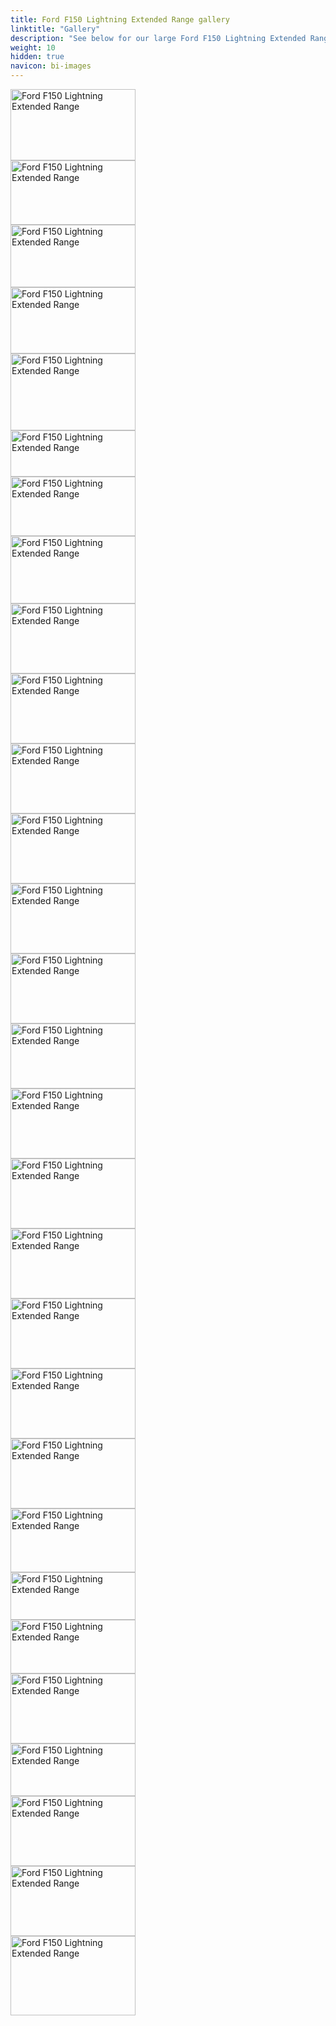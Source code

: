 ```yaml
---
title: Ford F150 Lightning Extended Range gallery
linktitle: "Gallery"
description: "See below for our large Ford F150 Lightning Extended Range image gallery. Click pictures for high-resolution versions."
weight: 10
hidden: true
navicon: bi-images
---
```

<!-- markdownlint-disable MD033 -->
<div class="pswp-gallery pswp-grid-container" id ="my-gallery">
<div class="pswp-grid-item">
<a href="https://media.evkx.net/multimedia/models/ford/f150_lightning/f150_lightning_extended_range/camping_1.jpg"
data-pswp-src="https://media.evkx.net/multimedia/models/ford/f150_lightning/f150_lightning_extended_range/camping_1.jpg"
data-pswp-width="3000"
data-pswp-height="1717" 
target="_blank">
<img src="https://media.evkx.net/multimedia/models/ford/f150_lightning/f150_lightning_extended_range/camping_1_xst.jpg" alt="Ford F150 Lightning Extended Range" width="200px" height="114px" />
</a>
</div>
<div class="pswp-grid-item">
<a href="https://media.evkx.net/multimedia/models/ford/f150_lightning/f150_lightning_extended_range/camping_2.jpg"
data-pswp-src="https://media.evkx.net/multimedia/models/ford/f150_lightning/f150_lightning_extended_range/camping_2.jpg"
data-pswp-width="3000"
data-pswp-height="1554" 
target="_blank">
<img src="https://media.evkx.net/multimedia/models/ford/f150_lightning/f150_lightning_extended_range/camping_2_xst.jpg" alt="Ford F150 Lightning Extended Range" width="200px" height="103px" />
</a>
</div>
<div class="pswp-grid-item">
<a href="https://media.evkx.net/multimedia/models/ford/f150_lightning/f150_lightning_extended_range/charging_1.jpg"
data-pswp-src="https://media.evkx.net/multimedia/models/ford/f150_lightning/f150_lightning_extended_range/charging_1.jpg"
data-pswp-width="3000"
data-pswp-height="1506" 
target="_blank">
<img src="https://media.evkx.net/multimedia/models/ford/f150_lightning/f150_lightning_extended_range/charging_1_xst.jpg" alt="Ford F150 Lightning Extended Range" width="200px" height="100px" />
</a>
</div>
<div class="pswp-grid-item">
<a href="https://media.evkx.net/multimedia/models/ford/f150_lightning/f150_lightning_extended_range/exterior_1.jpg"
data-pswp-src="https://media.evkx.net/multimedia/models/ford/f150_lightning/f150_lightning_extended_range/exterior_1.jpg"
data-pswp-width="3000"
data-pswp-height="1595" 
target="_blank">
<img src="https://media.evkx.net/multimedia/models/ford/f150_lightning/f150_lightning_extended_range/exterior_1_xst.jpg" alt="Ford F150 Lightning Extended Range" width="200px" height="106px" />
</a>
</div>
<div class="pswp-grid-item">
<a href="https://media.evkx.net/multimedia/models/ford/f150_lightning/f150_lightning_extended_range/exterior_2.jpg"
data-pswp-src="https://media.evkx.net/multimedia/models/ford/f150_lightning/f150_lightning_extended_range/exterior_2.jpg"
data-pswp-width="3000"
data-pswp-height="1848" 
target="_blank">
<img src="https://media.evkx.net/multimedia/models/ford/f150_lightning/f150_lightning_extended_range/exterior_2_xst.jpg" alt="Ford F150 Lightning Extended Range" width="200px" height="123px" />
</a>
</div>
<div class="pswp-grid-item">
<a href="https://media.evkx.net/multimedia/models/ford/f150_lightning/f150_lightning_extended_range/exterior_3.jpg"
data-pswp-src="https://media.evkx.net/multimedia/models/ford/f150_lightning/f150_lightning_extended_range/exterior_3.jpg"
data-pswp-width="3000"
data-pswp-height="1121" 
target="_blank">
<img src="https://media.evkx.net/multimedia/models/ford/f150_lightning/f150_lightning_extended_range/exterior_3_xst.jpg" alt="Ford F150 Lightning Extended Range" width="200px" height="74px" />
</a>
</div>
<div class="pswp-grid-item">
<a href="https://media.evkx.net/multimedia/models/ford/f150_lightning/f150_lightning_extended_range/exterior_4.jpg"
data-pswp-src="https://media.evkx.net/multimedia/models/ford/f150_lightning/f150_lightning_extended_range/exterior_4.jpg"
data-pswp-width="3000"
data-pswp-height="1439" 
target="_blank">
<img src="https://media.evkx.net/multimedia/models/ford/f150_lightning/f150_lightning_extended_range/exterior_4_xst.jpg" alt="Ford F150 Lightning Extended Range" width="200px" height="95px" />
</a>
</div>
<div class="pswp-grid-item">
<a href="https://media.evkx.net/multimedia/models/ford/f150_lightning/f150_lightning_extended_range/exterior_5.jpg"
data-pswp-src="https://media.evkx.net/multimedia/models/ford/f150_lightning/f150_lightning_extended_range/exterior_5.jpg"
data-pswp-width="3000"
data-pswp-height="1633" 
target="_blank">
<img src="https://media.evkx.net/multimedia/models/ford/f150_lightning/f150_lightning_extended_range/exterior_5_xst.jpg" alt="Ford F150 Lightning Extended Range" width="200px" height="108px" />
</a>
</div>
<div class="pswp-grid-item">
<a href="https://media.evkx.net/multimedia/models/ford/f150_lightning/f150_lightning_extended_range/frontseats_1.jpg"
data-pswp-src="https://media.evkx.net/multimedia/models/ford/f150_lightning/f150_lightning_extended_range/frontseats_1.jpg"
data-pswp-width="3000"
data-pswp-height="1687" 
target="_blank">
<img src="https://media.evkx.net/multimedia/models/ford/f150_lightning/f150_lightning_extended_range/frontseats_1_xst.jpg" alt="Ford F150 Lightning Extended Range" width="200px" height="112px" />
</a>
</div>
<div class="pswp-grid-item">
<a href="https://media.evkx.net/multimedia/models/ford/f150_lightning/f150_lightning_extended_range/frunk_1.jpg"
data-pswp-src="https://media.evkx.net/multimedia/models/ford/f150_lightning/f150_lightning_extended_range/frunk_1.jpg"
data-pswp-width="3000"
data-pswp-height="1687" 
target="_blank">
<img src="https://media.evkx.net/multimedia/models/ford/f150_lightning/f150_lightning_extended_range/frunk_1_xst.jpg" alt="Ford F150 Lightning Extended Range" width="200px" height="112px" />
</a>
</div>
<div class="pswp-grid-item">
<a href="https://media.evkx.net/multimedia/models/ford/f150_lightning/f150_lightning_extended_range/headlights_1.jpg"
data-pswp-src="https://media.evkx.net/multimedia/models/ford/f150_lightning/f150_lightning_extended_range/headlights_1.jpg"
data-pswp-width="3000"
data-pswp-height="1687" 
target="_blank">
<img src="https://media.evkx.net/multimedia/models/ford/f150_lightning/f150_lightning_extended_range/headlights_1_xst.jpg" alt="Ford F150 Lightning Extended Range" width="200px" height="112px" />
</a>
</div>
<div class="pswp-grid-item">
<a href="https://media.evkx.net/multimedia/models/ford/f150_lightning/f150_lightning_extended_range/headlights_3.jpg"
data-pswp-src="https://media.evkx.net/multimedia/models/ford/f150_lightning/f150_lightning_extended_range/headlights_3.jpg"
data-pswp-width="3000"
data-pswp-height="1687" 
target="_blank">
<img src="https://media.evkx.net/multimedia/models/ford/f150_lightning/f150_lightning_extended_range/headlights_3_xst.jpg" alt="Ford F150 Lightning Extended Range" width="200px" height="112px" />
</a>
</div>
<div class="pswp-grid-item">
<a href="https://media.evkx.net/multimedia/models/ford/f150_lightning/f150_lightning_extended_range/interior_1.jpg"
data-pswp-src="https://media.evkx.net/multimedia/models/ford/f150_lightning/f150_lightning_extended_range/interior_1.jpg"
data-pswp-width="3000"
data-pswp-height="1687" 
target="_blank">
<img src="https://media.evkx.net/multimedia/models/ford/f150_lightning/f150_lightning_extended_range/interior_1_xst.jpg" alt="Ford F150 Lightning Extended Range" width="200px" height="112px" />
</a>
</div>
<div class="pswp-grid-item">
<a href="https://media.evkx.net/multimedia/models/ford/f150_lightning/f150_lightning_extended_range/lights_1.jpg"
data-pswp-src="https://media.evkx.net/multimedia/models/ford/f150_lightning/f150_lightning_extended_range/lights_1.jpg"
data-pswp-width="3000"
data-pswp-height="1687" 
target="_blank">
<img src="https://media.evkx.net/multimedia/models/ford/f150_lightning/f150_lightning_extended_range/lights_1_xst.jpg" alt="Ford F150 Lightning Extended Range" width="200px" height="112px" />
</a>
</div>
<div class="pswp-grid-item">
<a href="https://media.evkx.net/multimedia/models/ford/f150_lightning/f150_lightning_extended_range/main_1.jpg"
data-pswp-src="https://media.evkx.net/multimedia/models/ford/f150_lightning/f150_lightning_extended_range/main_1.jpg"
data-pswp-width="3000"
data-pswp-height="1571" 
target="_blank">
<img src="https://media.evkx.net/multimedia/models/ford/f150_lightning/f150_lightning_extended_range/main_1_xst.jpg" alt="Ford F150 Lightning Extended Range" width="200px" height="104px" />
</a>
</div>
<div class="pswp-grid-item">
<a href="https://media.evkx.net/multimedia/models/ford/f150_lightning/f150_lightning_extended_range/screens_1.jpg"
data-pswp-src="https://media.evkx.net/multimedia/models/ford/f150_lightning/f150_lightning_extended_range/screens_1.jpg"
data-pswp-width="3000"
data-pswp-height="1687" 
target="_blank">
<img src="https://media.evkx.net/multimedia/models/ford/f150_lightning/f150_lightning_extended_range/screens_1_xst.jpg" alt="Ford F150 Lightning Extended Range" width="200px" height="112px" />
</a>
</div>
<div class="pswp-grid-item">
<a href="https://media.evkx.net/multimedia/models/ford/f150_lightning/f150_lightning_extended_range/screens_2.jpg"
data-pswp-src="https://media.evkx.net/multimedia/models/ford/f150_lightning/f150_lightning_extended_range/screens_2.jpg"
data-pswp-width="3000"
data-pswp-height="1687" 
target="_blank">
<img src="https://media.evkx.net/multimedia/models/ford/f150_lightning/f150_lightning_extended_range/screens_2_xst.jpg" alt="Ford F150 Lightning Extended Range" width="200px" height="112px" />
</a>
</div>
<div class="pswp-grid-item">
<a href="https://media.evkx.net/multimedia/models/ford/f150_lightning/f150_lightning_extended_range/screens_3.jpg"
data-pswp-src="https://media.evkx.net/multimedia/models/ford/f150_lightning/f150_lightning_extended_range/screens_3.jpg"
data-pswp-width="3000"
data-pswp-height="1687" 
target="_blank">
<img src="https://media.evkx.net/multimedia/models/ford/f150_lightning/f150_lightning_extended_range/screens_3_xst.jpg" alt="Ford F150 Lightning Extended Range" width="200px" height="112px" />
</a>
</div>
<div class="pswp-grid-item">
<a href="https://media.evkx.net/multimedia/models/ford/f150_lightning/f150_lightning_extended_range/screens_4.jpg"
data-pswp-src="https://media.evkx.net/multimedia/models/ford/f150_lightning/f150_lightning_extended_range/screens_4.jpg"
data-pswp-width="3000"
data-pswp-height="1687" 
target="_blank">
<img src="https://media.evkx.net/multimedia/models/ford/f150_lightning/f150_lightning_extended_range/screens_4_xst.jpg" alt="Ford F150 Lightning Extended Range" width="200px" height="112px" />
</a>
</div>
<div class="pswp-grid-item">
<a href="https://media.evkx.net/multimedia/models/ford/f150_lightning/f150_lightning_extended_range/screens_5.jpg"
data-pswp-src="https://media.evkx.net/multimedia/models/ford/f150_lightning/f150_lightning_extended_range/screens_5.jpg"
data-pswp-width="3000"
data-pswp-height="1687" 
target="_blank">
<img src="https://media.evkx.net/multimedia/models/ford/f150_lightning/f150_lightning_extended_range/screens_5_xst.jpg" alt="Ford F150 Lightning Extended Range" width="200px" height="112px" />
</a>
</div>
<div class="pswp-grid-item">
<a href="https://media.evkx.net/multimedia/models/ford/f150_lightning/f150_lightning_extended_range/suspension_1.jpg"
data-pswp-src="https://media.evkx.net/multimedia/models/ford/f150_lightning/f150_lightning_extended_range/suspension_1.jpg"
data-pswp-width="3000"
data-pswp-height="1687" 
target="_blank">
<img src="https://media.evkx.net/multimedia/models/ford/f150_lightning/f150_lightning_extended_range/suspension_1_xst.jpg" alt="Ford F150 Lightning Extended Range" width="200px" height="112px" />
</a>
</div>
<div class="pswp-grid-item">
<a href="https://media.evkx.net/multimedia/models/ford/f150_lightning/f150_lightning_extended_range/trailer_1.jpg"
data-pswp-src="https://media.evkx.net/multimedia/models/ford/f150_lightning/f150_lightning_extended_range/trailer_1.jpg"
data-pswp-width="3000"
data-pswp-height="1534" 
target="_blank">
<img src="https://media.evkx.net/multimedia/models/ford/f150_lightning/f150_lightning_extended_range/trailer_1_xst.jpg" alt="Ford F150 Lightning Extended Range" width="200px" height="102px" />
</a>
</div>
<div class="pswp-grid-item">
<a href="https://media.evkx.net/multimedia/models/ford/f150_lightning/f150_lightning_extended_range/trailer_2.jpg"
data-pswp-src="https://media.evkx.net/multimedia/models/ford/f150_lightning/f150_lightning_extended_range/trailer_2.jpg"
data-pswp-width="3000"
data-pswp-height="1154" 
target="_blank">
<img src="https://media.evkx.net/multimedia/models/ford/f150_lightning/f150_lightning_extended_range/trailer_2_xst.jpg" alt="Ford F150 Lightning Extended Range" width="200px" height="76px" />
</a>
</div>
<div class="pswp-grid-item">
<a href="https://media.evkx.net/multimedia/models/ford/f150_lightning/f150_lightning_extended_range/trailer_3.jpg"
data-pswp-src="https://media.evkx.net/multimedia/models/ford/f150_lightning/f150_lightning_extended_range/trailer_3.jpg"
data-pswp-width="3000"
data-pswp-height="1296" 
target="_blank">
<img src="https://media.evkx.net/multimedia/models/ford/f150_lightning/f150_lightning_extended_range/trailer_3_xst.jpg" alt="Ford F150 Lightning Extended Range" width="200px" height="86px" />
</a>
</div>
<div class="pswp-grid-item">
<a href="https://media.evkx.net/multimedia/models/ford/f150_lightning/f150_lightning_extended_range/trailer_4.jpg"
data-pswp-src="https://media.evkx.net/multimedia/models/ford/f150_lightning/f150_lightning_extended_range/trailer_4.jpg"
data-pswp-width="3000"
data-pswp-height="1687" 
target="_blank">
<img src="https://media.evkx.net/multimedia/models/ford/f150_lightning/f150_lightning_extended_range/trailer_4_xst.jpg" alt="Ford F150 Lightning Extended Range" width="200px" height="112px" />
</a>
</div>
<div class="pswp-grid-item">
<a href="https://media.evkx.net/multimedia/models/ford/f150_lightning/f150_lightning_extended_range/trunk_1.jpg"
data-pswp-src="https://media.evkx.net/multimedia/models/ford/f150_lightning/f150_lightning_extended_range/trunk_1.jpg"
data-pswp-width="3000"
data-pswp-height="1264" 
target="_blank">
<img src="https://media.evkx.net/multimedia/models/ford/f150_lightning/f150_lightning_extended_range/trunk_1_xst.jpg" alt="Ford F150 Lightning Extended Range" width="200px" height="84px" />
</a>
</div>
<div class="pswp-grid-item">
<a href="https://media.evkx.net/multimedia/models/ford/f150_lightning/f150_lightning_extended_range/trunk_2.jpg"
data-pswp-src="https://media.evkx.net/multimedia/models/ford/f150_lightning/f150_lightning_extended_range/trunk_2.jpg"
data-pswp-width="3000"
data-pswp-height="1687" 
target="_blank">
<img src="https://media.evkx.net/multimedia/models/ford/f150_lightning/f150_lightning_extended_range/trunk_2_xst.jpg" alt="Ford F150 Lightning Extended Range" width="200px" height="112px" />
</a>
</div>
<div class="pswp-grid-item">
<a href="https://media.evkx.net/multimedia/models/ford/f150_lightning/f150_lightning_extended_range/trunk_3.jpg"
data-pswp-src="https://media.evkx.net/multimedia/models/ford/f150_lightning/f150_lightning_extended_range/trunk_3.jpg"
data-pswp-width="3000"
data-pswp-height="1687" 
target="_blank">
<img src="https://media.evkx.net/multimedia/models/ford/f150_lightning/f150_lightning_extended_range/trunk_3_xst.jpg" alt="Ford F150 Lightning Extended Range" width="200px" height="112px" />
</a>
</div>
<div class="pswp-grid-item">
<a href="https://media.evkx.net/multimedia/models/ford/f150_lightning/f150_lightning_extended_range/v2l_1.jpg"
data-pswp-src="https://media.evkx.net/multimedia/models/ford/f150_lightning/f150_lightning_extended_range/v2l_1.jpg"
data-pswp-width="3000"
data-pswp-height="1915" 
target="_blank">
<img src="https://media.evkx.net/multimedia/models/ford/f150_lightning/f150_lightning_extended_range/v2l_1_xst.jpg" alt="Ford F150 Lightning Extended Range" width="200px" height="127px" />
</a>
</div>
</div>
<script type="module">
  import PhotoSwipeLightbox from '/js/photoswipe-lightbox.esm.js';
    const lightbox = new PhotoSwipeLightbox({
       gallery: '#my-gallery',
        children: 'a',
        pswpModule: () => import('/js/photoswipe.esm.js')
    });
lightbox.init();
</script>
